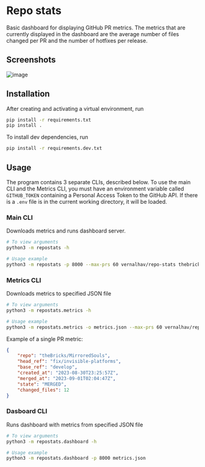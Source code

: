 # Repo stats
Basic dashboard for displaying GitHub PR metrics. The metrics that are currently displayed 
in the dashboard are the average number of files changed per PR and the number of hotfixes
per release.

## Screenshots
![image](https://github.com/Vernalhav/repo-stats/assets/40337396/666ca3b4-872d-49e7-931a-382b112dae34)

## Installation
After creating and activating a virtual environment, run
```bash
pip install -r requirements.txt
pip install .
```
To install dev dependencies, run
```bash
pip install -r requirements.dev.txt
```

## Usage
The program contains 3 separate CLIs, described below. To use the main CLI and the Metrics CLI, you must have
an environment variable called `GITHUB_TOKEN` containing a Personal Access Token to the GitHub API. If there
is a `.env` file is in the current working directory, it will be loaded.

### Main CLI
Downloads metrics and runs dashboard server.
```bash
# To view arguments
python3 -m repostats -h

# Usage example
python3 -m repostats -p 8000 --max-prs 60 vernalhav/repo-stats thebricks/mirroredsouls
```

### Metrics CLI
Downloads metrics to specified JSON file
```bash
# To view arguments
python3 -m repostats.metrics -h

# Usage example
python3 -m repostats.metrics -o metrics.json --max-prs 60 vernalhav/repo-stats thebricks/mirroredsouls
```

Example of a single PR metric:
```json
{
    "repo": "theBricks/MirroredSouls",
    "head_ref": "fix/invisible-platforms",
    "base_ref": "develop",
    "created_at": "2023-08-30T23:25:57Z",
    "merged_at": "2023-09-01T02:04:47Z",
    "state": "MERGED",
    "changed_files": 12
}
```

### Dasboard CLI
Runs dashboard with metrics from specified JSON file
```bash
# To view arguments
python3 -m repostats.dashboard -h

# Usage example
python3 -m repostats.dashboard -p 8000 metrics.json
```
